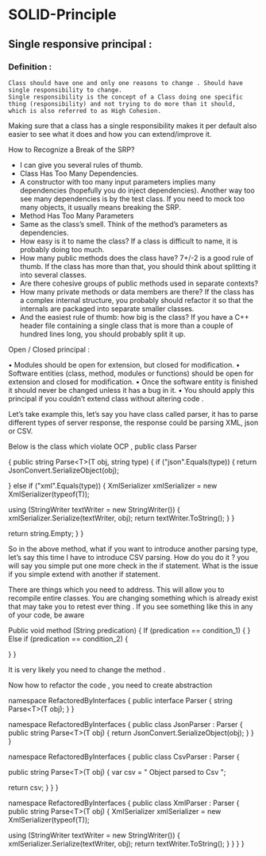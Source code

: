 # SOLID-Principle

## Single responsive principal :

### Definition :
    Class should have one and only one reasons to change . Should have single responsibility to change.
    Single responsibility is the concept of a Class doing one specific thing (responsibility) and not trying to do more than it should, 
    which is also referred to as High Cohesion.

Making sure that a class has a single responsibility makes it per default also easier to see what it does and how you can extend/improve it.

How to Recognize a Break of the SRP?
- I can give you several rules of thumb.
- Class Has Too Many Dependencies.
- A constructor with too many input parameters implies many dependencies (hopefully you do inject dependencies). Another way too see many dependencies is by the test class.
If you need to mock too many objects, it usually means breaking the SRP.
- Method Has Too Many Parameters
- Same as the class’s smell. Think of the method’s parameters as dependencies.
- How easy is it to name the class? If a class is difficult to name, it is probably doing too much.
- How many public methods does the class have? 7+/-2 is a good rule of thumb. If the class has more than that, you should think about splitting it into several classes.
- Are there cohesive groups of public methods used in separate contexts?
- How many private methods or data members are there? If the class has a complex internal structure, you probably should refactor it so that the internals are packaged into separate smaller classes.
- And the easiest rule of thumb: how big is the class? If you have a C++ header file containing a single class that is more than a couple of hundred lines long, you should probably split it up.



Open / Closed principal :

• Modules should be open for extension, but closed for modification.
• Software entities (class, method, modules or functions) should be open for extension and
closed for modification.
• Once the software entity is finished it should never be changed unless it has a bug in it.
• You should apply this principal if you couldn’t extend class without altering code .

Let’s take example this, let’s say you have class called parser, it has to parse different types of server
response, the response could be parsing XML, json or CSV.

Below is the class which violate OCP ,
public class Parser

{
public string Parse&lt;T&gt;(T obj, string type)
{
if (&quot;json&quot;.Equals(type))
{
return JsonConvert.SerializeObject(obj);

}
else if (&quot;xml&quot;.Equals(type))
{
XmlSerializer xmlSerializer = new XmlSerializer(typeof(T));

using (StringWriter textWriter = new StringWriter())
{
xmlSerializer.Serialize(textWriter, obj);
return textWriter.ToString();
}
}

return string.Empty;
}
}

So in the above method, what if you want to introduce another parsing type, let’s say this time I
have to introduce CSV parsing. How do you do it ? you will say you simple put one more check in the
if statement. What is the issue if you simple extend with another if statement.

There are things which you need to address. This will allow you to recompile entire classes. You are
changing something which is already exist that may take you to retest ever thing .
If you see something like this in any of your code, be aware

Public void method (String predication)
{
If (predication == condition_1)
{
}
Else if (predication == condition_2) {

}
}

It is very likely you need to change the method .

Now how to refactor the code , you need to create abstraction

namespace RefactoredByInterfaces
{
public interface Parser
{
string Parse&lt;T&gt;(T obj);
}
}

namespace RefactoredByInterfaces
{
public class JsonParser : Parser
{
public string Parse&lt;T&gt;(T obj)
{
return JsonConvert.SerializeObject(obj);
}
}
}

namespace RefactoredByInterfaces
{
public class CsvParser : Parser
{

public string Parse&lt;T&gt;(T obj)
{
var csv = &quot; Object parsed to Csv &quot;;

return csv;
}
}
}

namespace RefactoredByInterfaces
{
public class XmlParser : Parser
{
public string Parse&lt;T&gt;(T obj)
{
XmlSerializer xmlSerializer = new XmlSerializer(typeof(T));

using (StringWriter textWriter = new StringWriter())
{
xmlSerializer.Serialize(textWriter, obj);
return textWriter.ToString();
}
}
}
}


